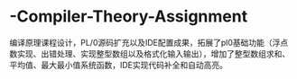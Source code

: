 # -Compiler-Theory-Assignment
编译原理课程设计，PL/0源码扩充以及IDE配置成果，拓展了pl0基础功能（浮点数实现、出错处理、实现整型数组以及格式化输入输出），增加了整型数组求和、平均值、最大最小值系统函数，IDE实现代码补全和自动高亮。
